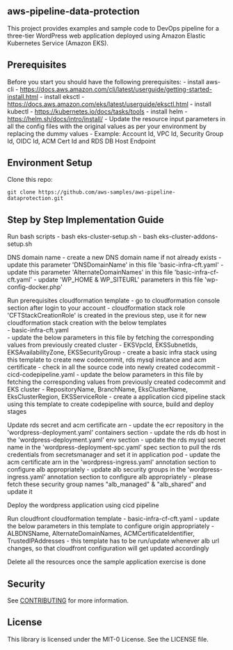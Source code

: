 ## aws-pipeline-data-protection

This project provides examples and sample code to DevOps pipeline for a three-tier WordPress web application deployed using Amazon Elastic Kubernetes Service (Amazon EKS).

## Prerequisites
Before you start you should have the following prerequisites:
    - install aws-cli - https://docs.aws.amazon.com/cli/latest/userguide/getting-started-install.html
    - install eksctl - https://docs.aws.amazon.com/eks/latest/userguide/eksctl.html
    - install kubectl - https://kubernetes.io/docs/tasks/tools
    - install helm - https://helm.sh/docs/intro/install/
    - Update the resource input parameters in all the config files with the original values as per your environment by replacing the dummy values
        - Example: Account Id, VPC Id, Security Group Id, OIDC Id, ACM Cert Id and RDS DB Host Endpoint

## Environment Setup

Clone this repo:

```
git clone https://github.com/aws-samples/aws-pipeline-dataprotection.git

```

## Step by Step Implementation Guide
 Run bash scripts
    - bash eks-cluster-setup.sh
    - bash eks-cluster-addons-setup.sh

 DNS domain name
    - create a new DNS domain name if not already exists
        - update this parameter 'DNSDomainName' in this file 'basic-infra-cft.yaml'
        - update this parameter 'AlternateDomainNames' in this file 'basic-infra-cf-cft.yaml'
        - update 'WP_HOME & WP_SITEURL' parameters in this file 'wp-config-docker.php'

 Run prerequisites cloudformation template
    - go to cloudformation console section after login to your account
    - cloudformation stack role 'CFTStackCreationRole' is created in the previous step, use it for new cloudformation stack creation with the below templates    
    - basic-infra-cft.yaml        
        - update the below parameters in this file by fetching the corresponding values from previously created cluster
            - EKSVpcId, EKSSubnetIds, EKSAvailabilityZone, EKSSecurityGroup
        - create a basic infra stack using this template to create new codecommit, rds mysql instance and acm certificate
        - check in all the source code into newly created codecommit
    - cicd-codepipeline.yaml
        - update the below parameters in this file by fetching the corresponding values from previously created codecommit and EKS cluster
            - RepositoryName, BranchName, EksClusterName, EksClusterRegion, EKSServiceRole
        - create a application cicd pipeline stack using this template to create codepipeline with source, build and deploy stages

 Update rds secret and acm certificate arn
    - update the ecr repository in the 'wordpress-deployment.yaml' containers section
    - update the rds db host in the 'wordpress-deployment.yaml' env section
    - update the rds mysql secret name in the 'wordpress-deployment-spc.yaml' spec section to pull the rds credentials from secretsmanager and set it in application pod
    - update the acm certificate arn in the 'wordpress-ingress.yaml' annotation section to configure alb appropriately
    - update alb security groups in the 'wordpress-ingress.yaml' annotation section to configure alb appropriately
        - please fetch these security group names "alb_managed" & "alb_shared" and update it

 Deploy the wordpress application using cicd pipeline

 Run cloudfront cloudformation template
    - basic-infra-cf-cft.yaml
        - update the below parameters in this template to configure origin appropriately
            - ALBDNSName, AlternateDomainNames, ACMCertificateIdentifier, TrustedIPAddresses
        - this template has to be run/update whenever alb url changes, so that cloudfront configuration will get updated accordingly

 Delete all the resources once the sample application exercise is done

## Security

See [CONTRIBUTING](CONTRIBUTING.md#security-issue-notifications) for more information.

## License

This library is licensed under the MIT-0 License. See the LICENSE file.

